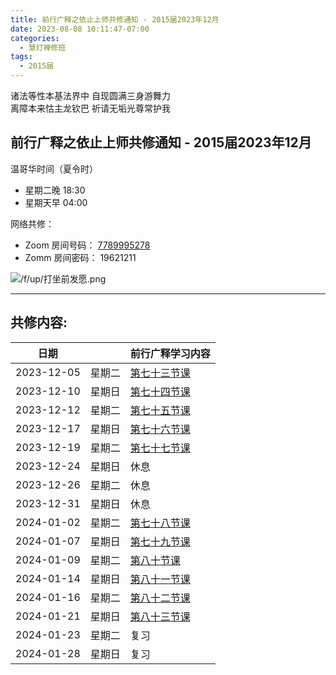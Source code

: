 ```yaml
---
title: 前行广释之依止上师共修通知 - 2015届2023年12月
date: 2023-08-08 10:11:47-07:00
categories:
  - 慧灯禅修班
tags:
  - 2015届
---
```

诸法等性本基法界中 自现圆满三身游舞力  
离障本来怙主龙钦巴 祈请无垢光尊常护我

## 前行广释之依止上师共修通知 - 2015届2023年12月

温哥华时间（夏令时）
 - 星期二晚 18:30 
 - 星期天早 04:00

网络共修：

- Zoom 房间号码： [7789995278](https://us02web.zoom.us/j/7789995278?pwd=VjZmbWJFY2k2K0E5RVB2cTNIQmhqUT09)
- Zomm 房间密码： 19621211


![/f/up/打坐前发愿.png](/f/up/打坐前发愿.png)

---

## 共修内容:

| 日期 |  | 前行广释学习内容 |
| --- | --- | --- |
| 2023-12-05 | 星期二 |  [第七十三节课](https://huidengchanxiu.net/refs/qxgs/qxgs-07jtly#%E7%AC%AC%E4%B8%83%E5%8D%81%E4%B8%89%E8%8A%82%E8%AF%BE) |
| 2023-12-10 | 星期日 |  [第七十四节课](https://huidengchanxiu.net/refs/qxgs/qxgs-07jtly#%E7%AC%AC%E4%B8%83%E5%8D%81%E5%9B%9B%E8%8A%82%E8%AF%BE) |
| 2023-12-12 | 星期二 |  [第七十五节课](https://huidengchanxiu.net/refs/qxgs/qxgs-07jtly#%E7%AC%AC%E4%B8%83%E5%8D%81%E4%BA%94%E8%8A%82%E8%AF%BE) |
| 2023-12-17 | 星期日 |  [第七十六节课](https://huidengchanxiu.net/refs/qxgs/qxgs-07jtly#%E7%AC%AC%E4%B8%83%E5%8D%81%E5%85%AD%E8%8A%82%E8%AF%BE) |
| 2023-12-19 | 星期二 |  [第七十七节课](https://huidengchanxiu.net/refs/qxgs/qxgs-07jtly#%E7%AC%AC%E4%B8%83%E5%8D%81%E4%B8%83%E8%8A%82%E8%AF%BE) |
| 2023-12-24 | 星期日 | 休息 |
| 2023-12-26 | 星期二 | 休息 |
| 2023-12-31 | 星期日 | 休息 |
| 2024-01-02 | 星期二 |  [第七十八节课](https://huidengchanxiu.net/refs/qxgs/qxgs-07jtly#%E7%AC%AC%E4%B8%83%E5%8D%81%E5%85%AB%E8%8A%82%E8%AF%BE) |
| 2024-01-07 | 星期日 |  [第七十九节课](https://huidengchanxiu.net/refs/qxgs/qxgs-07jtly#%E7%AC%AC%E4%B8%83%E5%8D%81%E4%B9%9D%E8%8A%82%E8%AF%BE) |
| 2024-01-09 | 星期二 |  [第八十节课](https://huidengchanxiu.net/refs/qxgs/qxgs-07jtly#%E7%AC%AC%E5%85%AB%E5%8D%81%E8%8A%82%E8%AF%BE) |
| 2024-01-14 | 星期日 |  [第八十一节课](https://huidengchanxiu.net/refs/qxgs/qxgs-07jtly#%E7%AC%AC%E5%85%AB%E5%8D%81%E4%B8%80%E8%8A%82%E8%AF%BE) |
| 2024-01-16 | 星期二 |  [第八十二节课](https://huidengchanxiu.net/refs/qxgs/qxgs-07jtly#%E7%AC%AC%E5%85%AB%E5%8D%81%E4%BA%8C%E8%8A%82%E8%AF%BE) |
| 2024-01-21 | 星期日 |  [第八十三节课](https://huidengchanxiu.net/refs/qxgs/qxgs-07jtly#%E7%AC%AC%E5%85%AB%E5%8D%81%E4%B8%89%E8%8A%82%E8%AF%BE) |
| 2024-01-23 | 星期二 | 复习 |
| 2024-01-28 | 星期日 | 复习 |